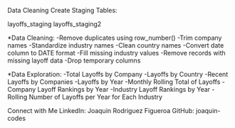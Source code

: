 Data Cleaning
Create Staging Tables:

layoffs_staging
layoffs_staging2

*Data Cleaning:
-Remove duplicates using row_number()
-Trim company names
-Standardize industry names
-Clean country names
-Convert date column to DATE format
-Fill missing industry values
-Remove records with missing layoff data
-Drop temporary columns

*Data Exploration:
-Total Layoffs by Company
-Layoffs by Country
-Recent Layoffs by Companies
-Layoffs by Year
-Monthly Rolling Total of Layoffs
-Company Layoff Rankings by Year
-Industry Layoff Rankings by Year
-Rolling Number of Layoffs per Year for Each Industry

Connect with Me
LinkedIn: Joaquin Rodriguez Figueroa
GitHub: joaquin-codes
